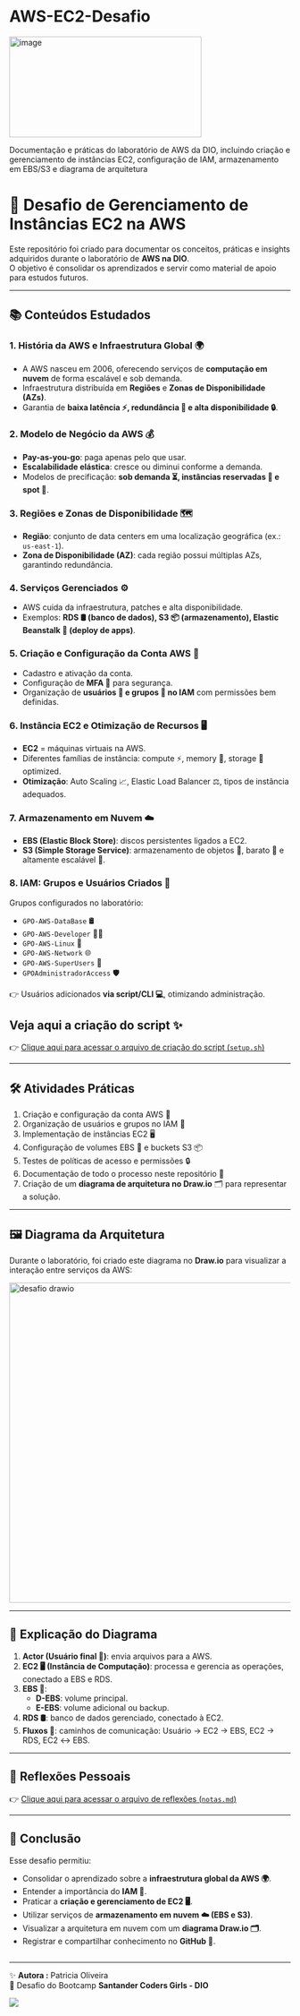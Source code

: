 # AWS-EC2-Desafio

<img width="344" height="180" alt="image" src="https://github.com/user-attachments/assets/fdcb387c-70cf-4560-b7a3-2473f7f0e79d" />




Documentação e práticas do laboratório de AWS da DIO, incluindo criação e gerenciamento de instâncias EC2, configuração de IAM, armazenamento em EBS/S3 e diagrama de arquitetura

##

# 🚀 Desafio de Gerenciamento de Instâncias EC2 na AWS  

Este repositório foi criado para documentar os conceitos, práticas e insights adquiridos durante o laboratório de **AWS na DIO**.  
O objetivo é consolidar os aprendizados e servir como material de apoio para estudos futuros.  

---

## 📚 Conteúdos Estudados  

### 1. História da AWS e Infraestrutura Global 🌍  
- A AWS nasceu em 2006, oferecendo serviços de **computação em nuvem** de forma escalável e sob demanda.  
- Infraestrutura distribuída em **Regiões** e **Zonas de Disponibilidade (AZs)**.  
- Garantia de **baixa latência ⚡, redundância 🔁 e alta disponibilidade 🔒**.  

### 2. Modelo de Negócio da AWS 💰  
- **Pay-as-you-go**: paga apenas pelo que usar.  
- **Escalabilidade elástica**: cresce ou diminui conforme a demanda.  
- Modelos de precificação: **sob demanda ⏳, instâncias reservadas 📅 e spot 🎯**.  

### 3. Regiões e Zonas de Disponibilidade 🗺️  
- **Região**: conjunto de data centers em uma localização geográfica (ex.: `us-east-1`).  
- **Zona de Disponibilidade (AZ)**: cada região possui múltiplas AZs, garantindo redundância.  

### 4. Serviços Gerenciados ⚙️  
- AWS cuida da infraestrutura, patches e alta disponibilidade.  
- Exemplos: **RDS 🛢️ (banco de dados), S3 📦 (armazenamento), Elastic Beanstalk 🌱 (deploy de apps)**.  

### 5. Criação e Configuração da Conta AWS 📝  
- Cadastro e ativação da conta.  
- Configuração de **MFA 🔑** para segurança.  
- Organização de **usuários 👤 e grupos 👥 no IAM** com permissões bem definidas.  

### 6. Instância EC2 e Otimização de Recursos 🖥️  
- **EC2** = máquinas virtuais na AWS.  
- Diferentes famílias de instância: compute ⚡, memory 🧠, storage 💾 optimized.  
- **Otimização**: Auto Scaling 📈, Elastic Load Balancer ⚖️, tipos de instância adequados.  

### 7. Armazenamento em Nuvem ☁️  
- **EBS (Elastic Block Store)**: discos persistentes ligados a EC2.  
- **S3 (Simple Storage Service)**: armazenamento de objetos 📂, barato 💸 e altamente escalável 🚀.  

### 8. IAM: Grupos e Usuários Criados 👥  
Grupos configurados no laboratório:  
- `GPO-AWS-DataBase` 🛢️  
- `GPO-AWS-Developer` 👨‍💻  
- `GPO-AWS-Linux` 🐧  
- `GPO-AWS-Network` 🌐  
- `GPO-AWS-SuperUsers` 🦸  
- `GPOAdministradorAccess` 🛡️  

👉 Usuários adicionados **via script/CLI 💻**, otimizando administração.  

## Veja aqui a criação do script ✨

👉 [Clique aqui para acessar o arquivo de criação do script (`setup.sh`)](./setup.sh)  


---

## 🛠️ Atividades Práticas  

1. Criação e configuração da conta AWS 📝  
2. Organização de usuários e grupos no IAM 👥  
3. Implementação de instâncias EC2 🖥️  
4. Configuração de volumes EBS 💾 e buckets S3 📦  
5. Testes de políticas de acesso e permissões 🔒  
6. Documentação de todo o processo neste repositório 📑  
7. Criação de um **diagrama de arquitetura no Draw.io** 🗂️ para representar a solução.  

---

## 🖼️ Diagrama da Arquitetura  

Durante o laboratório, foi criado este diagrama no **Draw.io** para visualizar a interação entre serviços da AWS:  

<img width="991" height="572" alt="desafio drawio" src="https://github.com/user-attachments/assets/73806212-f3b3-4291-8ad4-5c5a08b61195" />
 

---

## 🔎 Explicação do Diagrama  

1. **Actor (Usuário final 👤)**: envia arquivos para a AWS.  
2. **EC2 🖥️ (Instância de Computação)**: processa e gerencia as operações, conectado a EBS e RDS.  
3. **EBS 💾**:  
   - **D-EBS**: volume principal.  
   - **E-EBS**: volume adicional ou backup.  
4. **RDS 🛢️**: banco de dados gerenciado, conectado à EC2.  
5. **Fluxos 🔀**: caminhos de comunicação: Usuário → EC2 → EBS, EC2 → RDS, EC2 ↔ EBS.  

---


## 💭 Reflexões Pessoais  

👉 [Clique aqui para acessar o arquivo de reflexões (`notas.md`)](./notas.md)  

---

## 📌 Conclusão  

Esse desafio permitiu:  
- Consolidar o aprendizado sobre a **infraestrutura global da AWS 🌍**.  
- Entender a importância do **IAM 🔐**.  
- Praticar a **criação e gerenciamento de EC2 🖥️**.  
- Utilizar serviços de **armazenamento em nuvem ☁️ (EBS e S3)**.  
- Visualizar a arquitetura em nuvem com um **diagrama Draw.io 🗂️**.  
- Registrar e compartilhar conhecimento no **GitHub 🐙**.

##


---

✨ **Autora :** Patricia Oliveira    
📌 Desafio do Bootcamp **Santander Coders Girls - DIO**  

<a href="https://www.linkedin.com/in/savarezi"><img src="https://img.shields.io/badge/-LinkedIn-67cb57?style=for-the-badge&logo=linkedin&logoColor=fff"></a>





